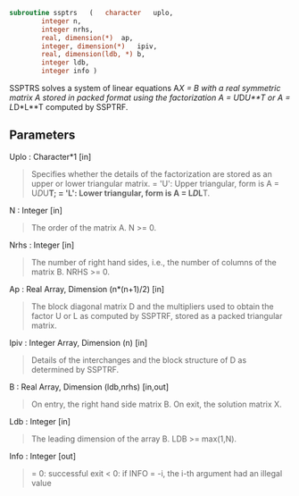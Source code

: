 ```fortran
subroutine ssptrs	(	character	uplo,
		integer	n,
		integer	nrhs,
		real, dimension(*)	ap,
		integer, dimension(*)	ipiv,
		real, dimension(ldb, *)	b,
		integer	ldb,
		integer	info )
```

 SSPTRS solves a system of linear equations A*X = B with a real
 symmetric matrix A stored in packed format using the factorization
 A = U*D*U**T or A = L*D*L**T computed by SSPTRF.

## Parameters
Uplo : Character*1 [in]
> Specifies whether the details of the factorization are stored
> as an upper or lower triangular matrix.
> = 'U':  Upper triangular, form is A = U*D*U**T;
> = 'L':  Lower triangular, form is A = L*D*L**T.

N : Integer [in]
> The order of the matrix A.  N >= 0.

Nrhs : Integer [in]
> The number of right hand sides, i.e., the number of columns
> of the matrix B.  NRHS >= 0.

Ap : Real Array, Dimension (n*(n+1)/2) [in]
> The block diagonal matrix D and the multipliers used to
> obtain the factor U or L as computed by SSPTRF, stored as a
> packed triangular matrix.

Ipiv : Integer Array, Dimension (n) [in]
> Details of the interchanges and the block structure of D
> as determined by SSPTRF.

B : Real Array, Dimension (ldb,nrhs) [in,out]
> On entry, the right hand side matrix B.
> On exit, the solution matrix X.

Ldb : Integer [in]
> The leading dimension of the array B.  LDB >= max(1,N).

Info : Integer [out]
> = 0:  successful exit
> < 0: if INFO = -i, the i-th argument had an illegal value

